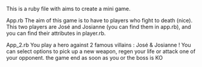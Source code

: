 This is a ruby file with aims to create a mini game.

App.rb
The aim of this game is to have to players who fight to death (nice).
This two players are José and Josianne (you can find them in app.rb), and you can find their attributes in player.rb.

App_2.rb
You play a hero against 2 famous villains : José & Josianne ! 
You can select options to pick up a new weapon, regen your life or attack one of your opponent. the game end as soon as you or the boss is KO


